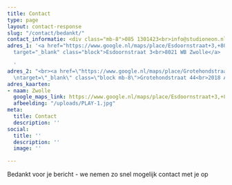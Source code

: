 ```yaml
---
title: Contact
type: page
layout: contact-response
slug: "/contact/bedankt/"
contact_informatie: <div class="mb-8">085 1301423<br>info@studioneon.nl</div>
adres_1: '<a href="https://www.google.nl/maps/place/Esdoornstraat+3,+8021+WB+Zwolle/@52.5206959,6.0916264,17z/data=!3m1!4b1!4m5!3m4!1s0x47c7df3722b114ff:0x94d2dcff2f7bf0ea!8m2!3d52.5206959!4d6.0938151"
  target="_blank" class="block">Esdoornstraat 3<br>8021 WB Zwolle</a>

  '
adres_2: "<br><a href=\"https://www.google.nl/maps/place/Grotehondstraat+44,+2018+Antwerpen/@51.2059374,4.4269617,17z/data=!3m1!4b1!4m5!3m4!1s0x47c3f710ca23721d:0x84ea309b7267b52d!8m2!3d51.2059374!4d4.4291504\"
  \ntarget=\"_blank\" class=\"block mb-8\">Grotehondstraat 44<br>2018 Antwerpen</a>"
adres_kaarten:
- naam: Zwolle
  google_maps_link: https://www.google.nl/maps/place/Esdoornstraat+3,+8021+WB+Zwolle/@52.5206959,6.0916264,17z/data=!3m1!4b1!4m5!3m4!1s0x47c7df3722b114ff:0x94d2dcff2f7bf0ea!8m2!3d52.5206959!4d6.0938151
  afbeelding: "/uploads/PLAY-1.jpg"
meta:
  title: Contact
  description: ''
social:
  title: ''
  description: ''
  image: ''

---
```

Bedankt voor je bericht - we nemen zo snel mogelijk contact met je op